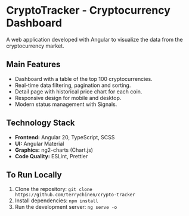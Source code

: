 # CryptoTracker - Cryptocurrency Dashboard
A web application developed with Angular to visualize the data from the cryptocurrency market.

## Main Features
* Dashboard with a table of the top 100 cryptocurrencies.
* Real-time data filtering, pagination and sorting.
* Detail page with historical price chart for each coin.
* Responsive design for mobile and desktop.
* Modern status management with Signals.

## Technology Stack
* **Frontend:** Angular 20, TypeScript, SCSS
* **UI:** Angular Material
* **Graphics:** ng2-charts (Chart.js)
* **Code Quality:** ESLint, Prettier

## To Run Locally
1. Clone the repository: `git clone https://github.com/terrychinen/crypto-tracker`
2. Install dependencies: `npm install`
3. Run the development server: `ng serve -o`
